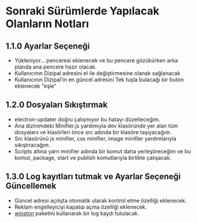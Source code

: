 # Sonraki Sürümlerde Yapılacak Olanların Notları

## 1.1.0 Ayarlar Seçeneği
* Yükleniyor... penceresi eklenecek ve bu pencere gözükürken arka planda ana pencere hazır olacak.
* Kullanıcının Dizipal adresini el ile değiştirmesine olanak sağlanacak
* Kullanıcının Dizipal'in en güncel adresini Tek tuşla bulacağı bir buton eklenecek "eşle"

## 1.2.0 Dosyaları Sıkıştırmak
* electron-updater doğru çalışmıyor bu hatayı düzelteceğim.
* Ana dizinimdeki Minifier.js yardımıyla dev klasöründe yer alan tüm dosyalarıı ve klasörleri önce src adında bir klasöre taşıyacağım.
* Src klasörünü js minifier, css minifier, image minifier yardımlarıyla sıkıştıracağım.
* Scripts altına yarn minifier adında bir komut daha yerleştireceğim ve bu komut, package, start ve publish komutlarıyla birlikte çalışacak.

## 1.3.0 Log kayıtları tutmak ve Ayarlar Seçeneği Güncellemek
* Güncel adresi açılışta otomatik olarak kontrol etme özelliği eklenecek.
* Reklam engelleyiciyi kapatıp açma özelliği eklenecek.
* [winston](https://www.npmjs.com/package/winston) paketini kullanarak bir log kaydı tutulacak.